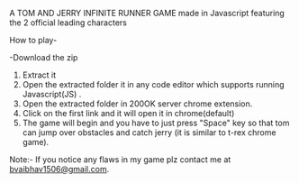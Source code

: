 A TOM AND JERRY INFINITE RUNNER GAME made in Javascript featuring the 2 official leading characters

How to play-

-Download the zip

1) Extract it
2) Open the extracted folder it in any code editor which supports running Javascript(JS) .
3) Open the extracted folder in 200OK server chrome extension.
4) Click on the first link and it will open it in chrome(default)
5) The game will begin and you have to just press "Space" key so that tom can jump over obstacles and catch jerry (it is similar to t-rex chrome game).

Note:- If you notice any flaws in my game plz contact me at bvaibhav1506@gmail.com.
